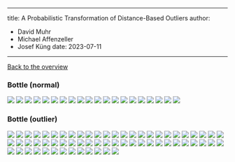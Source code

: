 
---
title: A Probabilistic Transformation of Distance-Based Outliers
author:
  - David Muhr
  - Michael Affenzeller
  - Josef Küng
date: 2023-07-11
---

[Back to the overview](/probabilistic-distance/)

### Bottle (normal)

![](images/bottle/normal/63.png)
![](images/bottle/normal/64.png)
![](images/bottle/normal/65.png)
![](images/bottle/normal/66.png)
![](images/bottle/normal/67.png)
![](images/bottle/normal/68.png)
![](images/bottle/normal/69.png)
![](images/bottle/normal/70.png)
![](images/bottle/normal/71.png)
![](images/bottle/normal/72.png)
![](images/bottle/normal/73.png)
![](images/bottle/normal/74.png)
![](images/bottle/normal/75.png)
![](images/bottle/normal/76.png)
![](images/bottle/normal/77.png)
![](images/bottle/normal/78.png)
![](images/bottle/normal/79.png)
![](images/bottle/normal/80.png)
![](images/bottle/normal/81.png)
![](images/bottle/normal/82.png)

### Bottle (outlier)

![](images/bottle/outlier/0.png)
![](images/bottle/outlier/1.png)
![](images/bottle/outlier/10.png)
![](images/bottle/outlier/11.png)
![](images/bottle/outlier/12.png)
![](images/bottle/outlier/13.png)
![](images/bottle/outlier/14.png)
![](images/bottle/outlier/15.png)
![](images/bottle/outlier/16.png)
![](images/bottle/outlier/17.png)
![](images/bottle/outlier/18.png)
![](images/bottle/outlier/19.png)
![](images/bottle/outlier/2.png)
![](images/bottle/outlier/20.png)
![](images/bottle/outlier/21.png)
![](images/bottle/outlier/22.png)
![](images/bottle/outlier/23.png)
![](images/bottle/outlier/24.png)
![](images/bottle/outlier/25.png)
![](images/bottle/outlier/26.png)
![](images/bottle/outlier/27.png)
![](images/bottle/outlier/28.png)
![](images/bottle/outlier/29.png)
![](images/bottle/outlier/3.png)
![](images/bottle/outlier/30.png)
![](images/bottle/outlier/31.png)
![](images/bottle/outlier/32.png)
![](images/bottle/outlier/33.png)
![](images/bottle/outlier/34.png)
![](images/bottle/outlier/35.png)
![](images/bottle/outlier/36.png)
![](images/bottle/outlier/37.png)
![](images/bottle/outlier/38.png)
![](images/bottle/outlier/39.png)
![](images/bottle/outlier/4.png)
![](images/bottle/outlier/40.png)
![](images/bottle/outlier/41.png)
![](images/bottle/outlier/42.png)
![](images/bottle/outlier/43.png)
![](images/bottle/outlier/44.png)
![](images/bottle/outlier/45.png)
![](images/bottle/outlier/46.png)
![](images/bottle/outlier/47.png)
![](images/bottle/outlier/48.png)
![](images/bottle/outlier/49.png)
![](images/bottle/outlier/5.png)
![](images/bottle/outlier/50.png)
![](images/bottle/outlier/51.png)
![](images/bottle/outlier/52.png)
![](images/bottle/outlier/53.png)
![](images/bottle/outlier/54.png)
![](images/bottle/outlier/55.png)
![](images/bottle/outlier/56.png)
![](images/bottle/outlier/57.png)
![](images/bottle/outlier/58.png)
![](images/bottle/outlier/59.png)
![](images/bottle/outlier/6.png)
![](images/bottle/outlier/60.png)
![](images/bottle/outlier/61.png)
![](images/bottle/outlier/62.png)
![](images/bottle/outlier/7.png)
![](images/bottle/outlier/8.png)
![](images/bottle/outlier/9.png)

